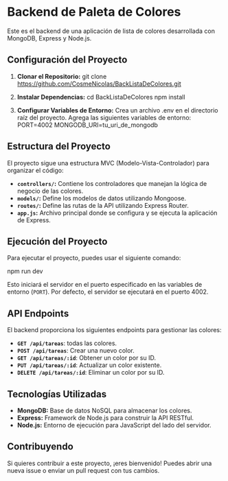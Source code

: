 #  Backend de Paleta de Colores
Este es el backend de una aplicación de lista de colores desarrollada con MongoDB, Express y Node.js.

## Configuración del Proyecto
1. **Clonar el Repositorio:**
git clone https://github.com/CosmeNicolas/BackListaDeColores.git

2. **Instalar Dependencias:**
cd BackListaDeColores npm install

3. **Configurar Variables de Entorno:**
Crea un archivo .env en el directorio raíz del proyecto.
Agrega las siguientes variables de entorno:
PORT=4002 MONGODB_URI=tu_uri_de_mongodb
## Estructura del Proyecto
El proyecto sigue una estructura MVC (Modelo-Vista-Controlador) para organizar el código:

- **`controllers/`:** Contiene los controladores que manejan la lógica de negocio de las colores.
- **`models/`:** Define los modelos de datos utilizando Mongoose.
- **`routes/`:** Define las rutas de la API utilizando Express Router.
- **`app.js`:** Archivo principal donde se configura y se ejecuta la aplicación de Express.
## Ejecución del Proyecto
Para ejecutar el proyecto, puedes usar el siguiente comando:

npm run dev

Esto iniciará el servidor en el puerto especificado en las variables de entorno (`PORT`). Por defecto, el servidor se ejecutará en el puerto 4002.

## API Endpoints
El backend proporciona los siguientes endpoints para gestionar las colores:

- **`GET /api/tareas`**: todas las colores.
- **`POST /api/tareas`**: Crear una nuevo color.
- **`GET /api/tareas/:id`**: Obtener un color por su ID.
- **`PUT /api/tareas/:id`**: Actualizar un color existente.
- **`DELETE /api/tareas/:id`**: Eliminar un color por su ID.
## Tecnologías Utilizadas
- **MongoDB:** Base de datos NoSQL para almacenar los colores.
- **Express:** Framework de Node.js para construir la API RESTful.
- **Node.js:** Entorno de ejecución para JavaScript del lado del servidor.
## Contribuyendo
Si quieres contribuir a este proyecto, ¡eres bienvenido! Puedes abrir una nueva issue o enviar un pull request con tus cambios.